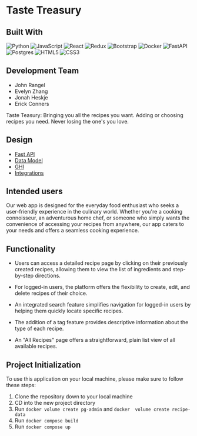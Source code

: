 # Taste Treasury

## Built With

![Python](https://img.shields.io/badge/python-3670A0?style=for-the-badge&logo=python&logoColor=ffdd54)
![JavaScript](https://img.shields.io/badge/javascript-%23323330.svg?style=for-the-badge&logo=javascript&logoColor=%23F7DF1E)
![React](https://img.shields.io/badge/react-%2320232a.svg?style=for-the-badge&logo=react&logoColor=%2361DAFB)
![Redux](https://img.shields.io/badge/redux-%23593d88.svg?style=for-the-badge&logo=redux&logoColor=white)
![Bootstrap](https://img.shields.io/badge/bootstrap-%238511FA.svg?style=for-the-badge&logo=bootstrap&logoColor=white)
![Docker](https://img.shields.io/badge/docker-%230db7ed.svg?style=for-the-badge&logo=docker&logoColor=white)
![FastAPI](https://img.shields.io/badge/FastAPI-005571?style=for-the-badge&logo=fastapi)
![Postgres](https://img.shields.io/badge/postgres-%23316192.svg?style=for-the-badge&logo=postgresql&logoColor=white)
![HTML5](https://img.shields.io/badge/html5-%23E34F26.svg?style=for-the-badge&logo=html5&logoColor=white)
![CSS3](https://img.shields.io/badge/css3-%231572B6.svg?style=for-the-badge&logo=css3&logoColor=white)

## Development Team

- John Rangel
- Evelyn Zhang
- Jonah Heskje
- Erick Conners

Taste Teasury:
Bringing you all the recipes you want.
Adding or choosing recipes you need.
Never losing the one's you love.

##

## Design

- [Fast API](docs/apis.md)
- [Data Model](docs/data.model.md)
- [GHI](docs/ghi.md)
- [Integrations](docs/integrations.md)

##

## Intended users

Our web app is designed for the everyday food enthusiast who seeks a user-friendly experience in the culinary world. Whether you're a cooking connoisseur, an adventurous home chef, or someone who simply wants the convenience of accessing your recipes from anywhere, our app caters to your needs and offers a seamless cooking experience.

##

## Functionality

- Users can access a detailed recipe page by clicking on their previously created recipes, allowing them to view the list of ingredients and step-by-step directions.

- For logged-in users, the platform offers the flexibility to create, edit, and delete recipes of their choice.

- An integrated search feature simplifies navigation for logged-in users by helping them quickly locate specific recipes.

- The addition of a tag feature provides descriptive information about the type of each recipe.

- An "All Recipes" page offers a straightforward, plain list view of all available recipes.

##

## Project Initialization

To use this application on your local machine, please make sure to follow these steps:

1. Clone the repository down to your local machine
2. CD into the new project directory
3. Run `docker volume create pg-admin` and `docker  volume create recipe-data`
4. Run `docker compose build`
5. Run `docker compose up`
